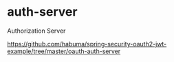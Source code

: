 # auth-server
Authorization Server

https://github.com/habuma/spring-security-oauth2-jwt-example/tree/master/oauth-auth-server
